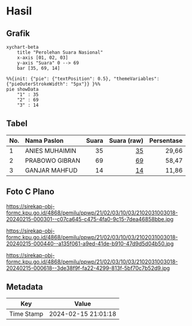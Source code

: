# Hasil

## Grafik

```mermaid
xychart-beta
    title "Perolehan Suara Nasional"
    x-axis [01, 02, 03]
    y-axis "Suara" 0 --> 69
    bar [35, 69, 14]
```

```mermaid
%%{init: {"pie": {"textPosition": 0.5}, "themeVariables": {"pieOuterStrokeWidth": "5px"}} }%%
pie showData
    "1" : 35
    "2" : 69
    "3" : 14
```

## Tabel

| No. | Nama Paslon    | Suara | Suara (raw) | Persentase |
|:--- |:-------------- | -----:| -----------:| ----------:|
| 1   | ANIES MUHAIMIN | 35    | [35][p-1]   | 29,66      |
| 2   | PRABOWO GIBRAN | 69    | [69][p-2]   | 58,47      |
| 3   | GANJAR MAHFUD  | 14    | [14][p-3]   | 11,86      |


[p-1]: https://github.com/gigit-pemilu/pemilu-2024/blob/main/pilpres/hitung-suara/sub/21-kepulauan-riau/sub/02-karimun/sub/03-karimun/sub/1003-sungai-lakam-timur/sub/018-tps/sub/paslon-1.txt
[p-2]: https://github.com/gigit-pemilu/pemilu-2024/blob/main/pilpres/hitung-suara/sub/21-kepulauan-riau/sub/02-karimun/sub/03-karimun/sub/1003-sungai-lakam-timur/sub/018-tps/sub/paslon-2.txt
[p-3]: https://github.com/gigit-pemilu/pemilu-2024/blob/main/pilpres/hitung-suara/sub/21-kepulauan-riau/sub/02-karimun/sub/03-karimun/sub/1003-sungai-lakam-timur/sub/018-tps/sub/paslon-3.txt

## Foto C Plano

https://sirekap-obj-formc.kpu.go.id/4868/pemilu/ppwp/21/02/03/10/03/2102031003018-20240215-000301--c07ca645-c475-4fa0-9c15-7dea46858bbe.jpg

https://sirekap-obj-formc.kpu.go.id/4868/pemilu/ppwp/21/02/03/10/03/2102031003018-20240215-000440--a135f061-a9ed-41de-b910-47d9d5d04b50.jpg

https://sirekap-obj-formc.kpu.go.id/4868/pemilu/ppwp/21/02/03/10/03/2102031003018-20240215-000618--3de38f9f-fa22-4299-813f-5bf70c7b52d9.jpg


## Metadata

| Key        | Value               |
| ---------- | ------------------- |
| Time Stamp | 2024-02-15 21:01:18 |



